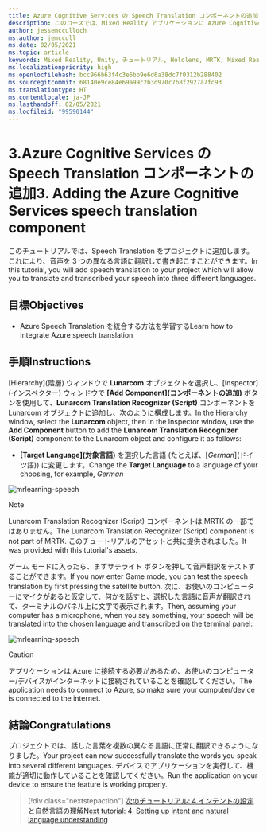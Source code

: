 ```yaml
---
title: Azure Cognitive Services の Speech Translation コンポーネントの追加
description: このコースでは、Mixed Reality アプリケーションに Azure Cognitive Services の音声翻訳を追加する方法について説明します。
author: jessemcculloch
ms.author: jemccull
ms.date: 02/05/2021
ms.topic: article
keywords: Mixed Reality, Unity, チュートリアル, Hololens, MRTK, Mixed Reality Toolkit, UWP, Azure 空間アンカー, 音声認識, Windows 10, 音声翻訳
ms.localizationpriority: high
ms.openlocfilehash: bcc966b63f4c3e5bb9e6d6a38dc7f0312b288402
ms.sourcegitcommit: 68140e9ce84e69a99c2b3d970c7b8f2927a7fc93
ms.translationtype: HT
ms.contentlocale: ja-JP
ms.lasthandoff: 02/05/2021
ms.locfileid: "99590144"
---
```

# <a name="3-adding-the-azure-cognitive-services-speech-translation-component"></a><span data-ttu-id="28775-104">3.Azure Cognitive Services の Speech Translation コンポーネントの追加</span><span class="sxs-lookup"><span data-stu-id="28775-104">3. Adding the Azure Cognitive Services speech translation component</span></span>

<span data-ttu-id="28775-105">このチュートリアルでは、Speech Translation をプロジェクトに追加します。これにより、音声を 3 つの異なる言語に翻訳して書き起こすことができます。</span><span class="sxs-lookup"><span data-stu-id="28775-105">In this tutorial, you will add speech translation to your project which will allow you to translate and transcribed your speech into three different languages.</span></span>

## <a name="objectives"></a><span data-ttu-id="28775-106">目標</span><span class="sxs-lookup"><span data-stu-id="28775-106">Objectives</span></span>

* <span data-ttu-id="28775-107">Azure Speech Translation を統合する方法を学習する</span><span class="sxs-lookup"><span data-stu-id="28775-107">Learn how to integrate Azure speech translation</span></span>

## <a name="instructions"></a><span data-ttu-id="28775-108">手順</span><span class="sxs-lookup"><span data-stu-id="28775-108">Instructions</span></span>

<span data-ttu-id="28775-109">[Hierarchy]\(階層\) ウィンドウで **Lunarcom** オブジェクトを選択し、[Inspector]\(インスペクター\) ウィンドウで **[Add Component]\(コンポーネントの追加\)** ボタンを使用して、**Lunarcom Translation Recognizer (Script)** コンポーネントを Lunarcom オブジェクトに追加し、次のように構成します。</span><span class="sxs-lookup"><span data-stu-id="28775-109">In the Hierarchy window, select the **Lunarcom** object, then in the Inspector window, use the **Add Component** button to add the **Lunarcom Translation Recognizer (Script)** component to the Lunarcom object and configure it as follows:</span></span>

* <span data-ttu-id="28775-110">**[Target Language]\(対象言語\)** を選択した言語 (たとえば、[_German_]\(ドイツ語\)) に変更します。</span><span class="sxs-lookup"><span data-stu-id="28775-110">Change the **Target Language** to a language of your choosing, for example, _German_</span></span>

![mrlearning-speech](images/mrlearning-speech/tutorial3-section1-step1-1.png)

> [!NOTE]
> <span data-ttu-id="28775-112">Lunarcom Translation Recognizer (Script) コンポーネントは MRTK の一部ではありません。</span><span class="sxs-lookup"><span data-stu-id="28775-112">The Lunarcom Translation Recognizer (Script) component is not part of MRTK.</span></span> <span data-ttu-id="28775-113">このチュートリアルのアセットと共に提供されました。</span><span class="sxs-lookup"><span data-stu-id="28775-113">It was provided with this tutorial's assets.</span></span>

<span data-ttu-id="28775-114">ゲーム モードに入ったら、まずサテライト ボタンを押して音声翻訳をテストすることができます。</span><span class="sxs-lookup"><span data-stu-id="28775-114">If you now enter Game mode, you can test the speech translation by first pressing the satellite button.</span></span> <span data-ttu-id="28775-115">次に、お使いのコンピューターにマイクがあると仮定して、何かを話すと、選択した言語に音声が翻訳されて、ターミナルのパネル上に文字で表示されます。</span><span class="sxs-lookup"><span data-stu-id="28775-115">Then, assuming your computer has a microphone, when you say something, your speech will be translated into the chosen language and transcribed on the terminal panel:</span></span>

![mrlearning-speech](images/mrlearning-speech/tutorial3-section1-step1-2.png)

> [!CAUTION]
> <span data-ttu-id="28775-117">アプリケーションは Azure に接続する必要があるため、お使いのコンピューター/デバイスがインターネットに接続されていることを確認してください。</span><span class="sxs-lookup"><span data-stu-id="28775-117">The application needs to connect to Azure, so make sure your computer/device is connected to the internet.</span></span>

## <a name="congratulations"></a><span data-ttu-id="28775-118">結論</span><span class="sxs-lookup"><span data-stu-id="28775-118">Congratulations</span></span>

<span data-ttu-id="28775-119">プロジェクトでは、話した言葉を複数の異なる言語に正常に翻訳できるようになりました。</span><span class="sxs-lookup"><span data-stu-id="28775-119">Your project can now successfully translate the words you speak into several different languages.</span></span> <span data-ttu-id="28775-120">デバイスでアプリケーションを実行して、機能が適切に動作していることを確認してください。</span><span class="sxs-lookup"><span data-stu-id="28775-120">Run the application on your device to ensure the feature is working properly.</span></span>

> [!div class="nextstepaction"]
> [<span data-ttu-id="28775-121">次のチュートリアル: 4.インテントの設定と自然言語の理解</span><span class="sxs-lookup"><span data-stu-id="28775-121">Next tutorial: 4. Setting up intent and natural language understanding</span></span>](mrlearning-speechSDK-ch4.md)
